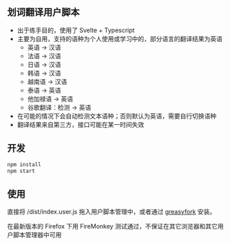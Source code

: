 ## 划词翻译用户脚本

- 出于练手目的，使用了 Svelte + Typescript
- 主要为自用，支持的语种为个人使用或学习中的，部分语言的翻译结果为英语
  - 英语 -> 汉语
  - 法语 -> 汉语
  - 日语 -> 汉语
  - 韩语 -> 汉语
  - 越南语 -> 汉语
  - 泰语 -> 英语
  - 他加禄语 -> 英语
  - 谷歌翻译：检测 -> 英语
- 在可能的情况下会自动检测文本语种；否则默认为英语，需要自行切换语种
- 翻译结果来自第三方，接口可能在某一时间失效

## 开发

```bash
npm install
npm start
```

## 使用

直接将 /dist/index.user.js 拖入用户脚本管理中，或者通过 [greasyfork](https://greasyfork.org/zh-CN/scripts/373345-%E5%A4%9A%E8%AF%AD%E8%A8%80%E5%88%92%E8%AF%8D%E7%BF%BB%E8%AF%91) 安装。

在最新版本的 Firefox 下用 FireMonkey 测试通过，不保证在其它浏览器和其它用户脚本管理器中可用
